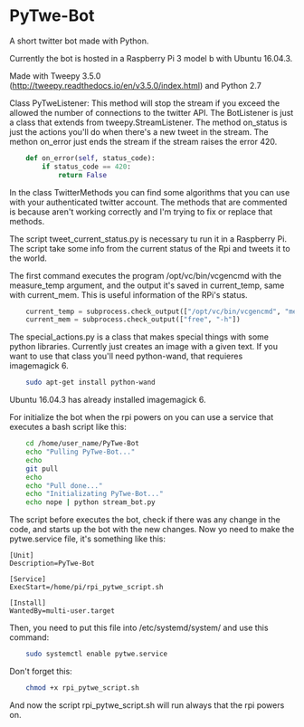 # PyTwe-Bot
A short twitter bot made with Python.

Currently the bot is hosted in a Raspberry Pi 3 model b with Ubuntu 16.04.3.

Made with Tweepy 3.5.0 (http://tweepy.readthedocs.io/en/v3.5.0/index.html) and Python 2.7




Class PyTweListener: This method will stop the stream if you exceed the allowed the number of connections to the twitter API.
The BotListener is just a class that extends from tweepy.StreamListener. The method on_status is just the actions you'll do when there's a new tweet in the stream. The methon on_error just ends the stream if the stream raises the error 420.

```python
    def on_error(self, status_code):
        if status_code == 420:
            return False
```

In the class TwitterMethods you can find some algorithms that you can use with your authenticated twitter account.
The methods that are commented is because aren't working correctly and I'm trying to fix or replace that methods.

The script tweet_current_status.py is necessary tu run it in a Raspberry Pi. The script take some info from the current status of the Rpi and tweets it to the world.

The first command executes the program /opt/vc/bin/vcgencmd with the measure_temp argument, and the output it's saved in current_temp, same with current_mem. This is useful information of the RPi's status.
```python
    current_temp = subprocess.check_output(["/opt/vc/bin/vcgencmd", "measure_temp"])
    current_mem = subprocess.check_output(["free", "-h"])
````

The special_actions.py is a class that makes special things with some python libraries. Currently just creates an image with a given text. If you want to use that class you'll need python-wand, that requieres imagemagick 6.


```sh
    sudo apt-get install python-wand
```

Ubuntu 16.04.3 has already installed imagemagick 6.

For initialize the bot when the rpi powers on you can use a service that executes a bash script like this:
```sh
    cd /home/user_name/PyTwe-Bot
    echo "Pulling PyTwe-Bot..."
    echo
    git pull
    echo
    echo "Pull done..."
    echo "Initializating PyTwe-Bot..."
    echo nope | python stream_bot.py
```
The script before executes the bot, check if there was any change in the code, and starts up the bot with the new changes.
Now yo need to make the pytwe.service file, it's something like this:
```
[Unit]
Description=PyTwe-Bot

[Service]
ExecStart=/home/pi/rpi_pytwe_script.sh

[Install]
WantedBy=multi-user.target
```
Then, you need to put this file into /etc/systemd/system/ and use this command:
```sh
    sudo systemctl enable pytwe.service
```
Don't forget this:
```sh
    chmod +x rpi_pytwe_script.sh
```
And now the script rpi_pytwe_script.sh will run always that the rpi powers on.

